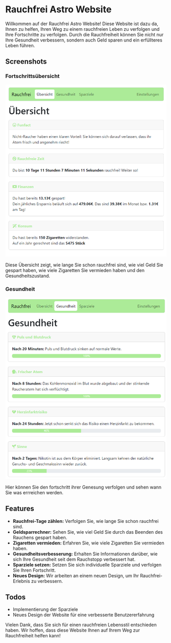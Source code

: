 # Rauchfrei Astro Website

Willkommen auf der Rauchfrei Astro Website! Diese Website ist dazu da, Ihnen zu helfen, Ihren Weg zu einem rauchfreien Leben zu verfolgen und Ihre Fortschritte zu verfolgen. Durch die Rauchfreiheit können Sie nicht nur Ihre Gesundheit verbessern, sondern auch Geld sparen und ein erfüllteres Leben führen.

## Screenshots

### Fortschrittsübersicht

![Fortschrittsübersicht](screenshots/fortschritt.png)

Diese Übersicht zeigt, wie lange Sie schon rauchfrei sind, wie viel Geld Sie gespart haben, wie viele Zigaretten Sie vermieden haben und den Gesundheitszustand.

### Gesundheit

![Gesundheit](screenshots/gesundheit.png)

Hier können Sie den fortschritt ihrer Genesung verfolgen und sehen wann Sie was errreichen werden.

## Features

- **Rauchfrei-Tage zählen:** Verfolgen Sie, wie lange Sie schon rauchfrei sind.
- **Geldsparrechner:** Sehen Sie, wie viel Geld Sie durch das Beenden des Rauchens gespart haben.
- **Zigaretten vermieden:** Erfahren Sie, wie viele Zigaretten Sie vermieden haben.
- **Gesundheitsverbesserung:** Erhalten Sie Informationen darüber, wie sich Ihre Gesundheit seit dem Rauchstopp verbessert hat.
- **Sparziele setzen:** Setzen Sie sich individuelle Sparziele und verfolgen Sie Ihren Fortschritt.
- **Neues Design:** Wir arbeiten an einem neuen Design, um Ihr Rauchfrei-Erlebnis zu verbessern.

## Todos

- Implementierung der Sparziele
- Neues Design der Website für eine verbesserte Benutzererfahrung

Vielen Dank, dass Sie sich für einen rauchfreien Lebensstil entschieden haben. Wir hoffen, dass diese Website Ihnen auf Ihrem Weg zur Rauchfreiheit helfen kann!
